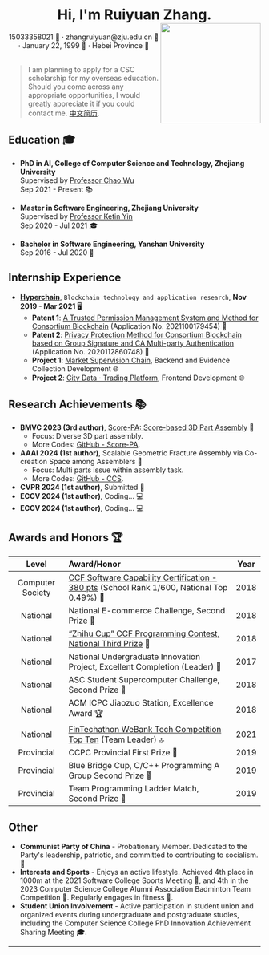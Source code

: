 <html>
<div align=center>
     <h1>Hi, I'm Ruiyuan Zhang. <img src="assets/zjz_1.jpg" align=right width="200px"/></h1>
     <div>
         <span>
             15033358021 📱
         </span>
         ·
         <span>
             zhangruiyuan@zju.edu.cn 📧
         </span>
         ·
         <span>
             January 22, 1999 🎂
         </span>
         ·
         <span>
             Hebei Province 📍
         </span>
     </div>
 </div>
</html>
<br>

> I am planning to apply for a CSC scholarship for my overseas education. Should you come across any appropriate opportunities, I would greatly appreciate it if you could contact me. [中文简历](README_zh.md).


## Education 🎓

- **PhD in AI, College of Computer Science and Technology, Zhejiang University**  
  Supervised by [Professor Chao Wu](https://wuchaozju.github.io/)  
  Sep 2021 - Present 📚

- **Master in Software Engineering, Zhejiang University**  
  Supervised by [Professor Ketin Yin](https://person.zju.edu.cn/ykt)  
  Sep 2020 - Jul 2021 🎓

- **Bachelor in Software Engineering, Yanshan University**  
  Sep 2016 - Jul 2020 📘


## Internship Experience 

- **[Hyperchain](https://www.hyperchain.cn/about/company)**, `Blockchain technology and application research`,  **Nov 2019 - Mar 2021** 🖥
   - **Patent 1**: [A Trusted Permission Management System and Method for Consortium Blockchain](https://www.patent9.com/patent/202110017945.4.html) (Application No. 2021100179454) 📜
   - **Patent 2**: [Privacy Protection Method for Consortium Blockchain based on Group Signature and CA Multi-party Authentication](https://www.izhuanli.com/patentservice/CN202011286074.8.html) (Application No. 2020112860748) 📜
   - **Project 1**: [Market Supervision Chain](https://www.wetrustchain.com/), Backend and Evidence Collection Development 🌐
   - **Project 2**: [City Data · Trading Platform](https://mp.weixin.qq.com/s/Q_NAalSFYQX5B2HQZRcoVw), Frontend Development 🌐


## Research Achievements 📚

- **BMVC 2023 (3rd author)**, [Score-PA: Score-based 3D Part Assembly](https://arxiv.org/abs/2309.04220) 📄
  - Focus: Diverse 3D part assembly.  
  - More Codes: [GitHub - Score-PA](https://github.com/j-f-cheng/score-pa_score-based-3d-part-assembly).
- **AAAI 2024 (1st author)**, Scalable Geometric Fracture Assembly via Co-creation Space among Assemblers 📄
  - Focus: Multi parts issue within assembly task.  
  - More Codes: [GitHub - CCS](https://github.com/Ruiyuan-Zhang/CCS).
- **CVPR 2024 (1st author)**, Submitted 📝
- **ECCV 2024 (1st author)**, Coding... 💻
- **ECCV 2024 (1st author)**, Coding... 💻

## Awards and Honors 🏆

| Level | Award/Honor | Year |
| :-: | :- | :-: |
| Computer Society | [CCF Software Capability Certification - 380 pts](https://blog.csdn.net/qq_36160277/article/details/82751577) (School Rank 1/600, National Top 0.49%) 🏅 | 2018 |
| National | National E-commerce Challenge, Second Prize 🥈 | 2018 |
| National | [“Zhihu Cup” CCF Programming Contest, National Third Prize](https://www.sohu.com/a/272943716_661672) 🥉 | 2018 |
| National | National Undergraduate Innovation Project, Excellent Completion (Leader) 👏 | 2017 |
| National | ASC Student Supercomputer Challenge, Second Prize 🥈 | 2018 |
| National | ACM ICPC Jiaozuo Station, Excellence Award 🏆 | 2018 |
| National | [FinTechathon WeBank Tech Competition Top Ten](https://github.com/Ruiyuan-Zhang/baize) (Team Leader) 🔝 | 2021 |
| Provincial | CCPC Provincial First Prize 🥇 | 2019 |
| Provincial | Blue Bridge Cup, C/C++ Programming A Group Second Prize 🥈 | 2019 |
| Provincial | Team Programming Ladder Match, Second Prize 🥈 | 2019 |



## Other

- **Communist Party of China** - Probationary Member. Dedicated to the Party's leadership, patriotic, and committed to contributing to socialism. 🌟
- **Interests and Sports** - Enjoys an active lifestyle. Achieved 4th place in 1000m at the 2021 Software College Sports Meeting 🏃, and 4th in the 2023 Computer Science College Alumni Association Badminton Team Competition 🏸. Regularly engages in fitness 💪.
- **Student Union Involvement** - Active participation in student union and organized events during undergraduate and postgraduate studies, including the Computer Science College PhD Innovation Achievement Sharing Meeting 🎓.

---
